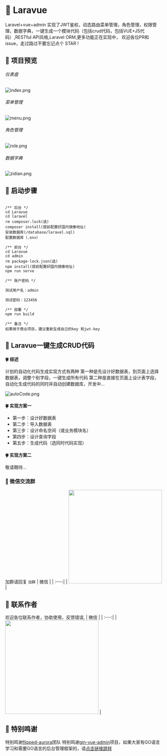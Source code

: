 # :tada: Laravue
Laravel+vue+admin 实现了JWT鉴权，动态路由菜单管理，角色管理，权限管理，数据字典，一键生成一个模块代码（包括crud代码，包括VUE+JS代码）,RESTful API风格,Laravel ORM,更多功能正在实现中，
欢迎各位PR和issue，走过路过不要忘记点个 STAR !
## :cake: 项目预览
###### 仪表盘
![index.png](https://i.loli.net/2020/11/22/JeApBcPHONZ3bsG.png)

###### 菜单管理
![menu.png](https://i.loli.net/2020/11/22/EvgUVTZPJaIm6lN.png)

###### 角色管理
![role.png](https://i.loli.net/2020/11/22/XR1dAuVchp2LQyD.png)

###### 数据字典
![zidian.png](https://i.loli.net/2020/11/22/lTWLzi4BdU3A8oX.png)


## :cake: 启动步骤
```

/** 后台 */
cd Laravue
cd laravel
rm composer.lock(选)
composer install(提前配置好国内镜像地址)
安装数据库(/database/laravel.sql)
配置数据库（.env）

/** 前台 */
cd Laravue
cd admin
rm package-lock.json(选)
npm install(提前配置好国内镜像地址)
npm run serve

/** 账户密码 */

测试用户名：admin

测试密码：123456

/** 部署 */
npm run build

/** 备注 */
如果用于商业项目，建议重新生成自己的key 和jwt-key

```

## :tada: Laravue一键生成CRUD代码

#### :four_leaf_clover: 综述
计划的自动化代码生成实现方式有两种
第一种是先设计好数据表，到页面上选择数据表，调整个别字段，一键生成所有代码
第二种是直接在页面上设计表字段，自动化生成代码的同时并自动创建数据库，开发中...

![autoCode.png](https://i.loli.net/2020/12/05/MT6BnaZdi4ozWyR.png)

#### :four_leaf_clover: 实现方案一
 - 第一步：设计好数据表
 - 第二步：导入数据表
 - 第三步：设计命名空间（或业务模块名）
 - 第四步：设计查询字段
 - 第五步：生成代码（选同时代码实现）
#### :four_leaf_clover: 实现方案二
敬请期待...

### :cake: 微信交流群
加群请回复 `加群`
| 微信 |
| :---:| 
| <img width="300" src="https://i.loli.net/2020/11/22/phXRNIdOtDf8lkS.jpg"> |

## :cake: 联系作者
欢迎各位联系作者，协助使用，反馈错误,
| 微信 |
| :---:| 
| <img width="300" src="https://i.loli.net/2020/11/22/phXRNIdOtDf8lkS.jpg"> |

## :cake: 特别鸣谢
特别鸣谢[flipped-aurora](https://github.com/flipped-aurora地址)团队
特别鸣谢[gin-vue-admin](https://github.com/flipped-aurora/gin-vue-admin)项目，如果大家有GO语言学习和需要GO语言的后台管理框架的，请[点击链接跳转](https://github.com/flipped-aurora/gin-vue-admin)
